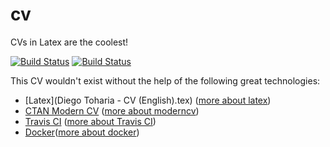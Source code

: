 # cv
CVs in Latex are the coolest!

[![Build Status][travis-image]][travis-url] [![Build Status][download-image]][download-url]

This CV wouldn't exist without the help of the following great technologies:
- [Latex](Diego Toharia - CV (English).tex) ([more about latex](https://www.latex-project.org/))
- [CTAN Modern CV](https://github.com/deigote/cv/blob/master/lib/moderncv.cls) ([more about moderncv](https://www.ctan.org/tex-archive/macros/latex/contrib/moderncv/))
- [Travis CI](.travis.yml) ([more about Travis CI](https://travis-ci.org/))
- [Docker](https://hub.docker.com/r/deigote/cv/)([more about docker](https://www.docker.com/))

[travis-url]: https://travis-ci.org/deigote/cv
[travis-image]: https://travis-ci.org/deigote/cv.svg?branch=master

[download-url]: http://deigote.com/cv
[download-image]: https://img.shields.io/badge/Download-CV-green.svg


